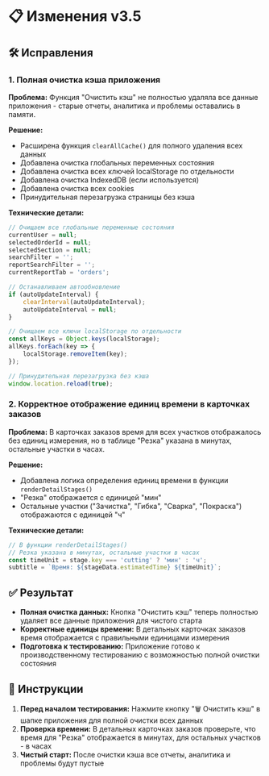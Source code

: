 # 📋 Изменения v3.5

## 🛠️ Исправления

### 1. Полная очистка кэша приложения
**Проблема:** Функция "Очистить кэш" не полностью удаляла все данные приложения - старые отчеты, аналитика и проблемы оставались в памяти.

**Решение:**
- Расширена функция `clearAllCache()` для полного удаления всех данных
- Добавлена очистка глобальных переменных состояния
- Добавлена очистка всех ключей localStorage по отдельности
- Добавлена очистка IndexedDB (если используется)
- Добавлена очистка всех cookies
- Принудительная перезагрузка страницы без кэша

**Технические детали:**
```javascript
// Очищаем все глобальные переменные состояния
currentUser = null;
selectedOrderId = null;
selectedSection = null;
searchFilter = '';
reportSearchFilter = '';
currentReportTab = 'orders';

// Останавливаем автообновление
if (autoUpdateInterval) {
    clearInterval(autoUpdateInterval);
    autoUpdateInterval = null;
}

// Очищаем все ключи localStorage по отдельности
const allKeys = Object.keys(localStorage);
allKeys.forEach(key => {
    localStorage.removeItem(key);
});

// Принудительная перезагрузка без кэша
window.location.reload(true);
```

### 2. Корректное отображение единиц времени в карточках заказов
**Проблема:** В карточках заказов время для всех участков отображалось без единиц измерения, но в таблице "Резка" указана в минутах, остальные участки в часах.

**Решение:**
- Добавлена логика определения единиц времени в функции `renderDetailStages()`
- "Резка" отображается с единицей "мин"
- Остальные участки ("Зачистка", "Гибка", "Сварка", "Покраска") отображаются с единицей "ч"

**Технические детали:**
```javascript
// В функции renderDetailStages()
// Резка указана в минутах, остальные участки в часах
const timeUnit = stage.key === 'cutting' ? 'мин' : 'ч';
subtitle = `Время: ${stageData.estimatedTime} ${timeUnit}`;
```

## ✅ Результат
- **Полная очистка данных:** Кнопка "Очистить кэш" теперь полностью удаляет все данные приложения для чистого старта
- **Корректные единицы времени:** В детальных карточках заказов время отображается с правильными единицами измерения
- **Подготовка к тестированию:** Приложение готово к производственному тестированию с возможностью полной очистки состояния

## 📝 Инструкции
1. **Перед началом тестирования:** Нажмите кнопку "🗑️ Очистить кэш" в шапке приложения для полной очистки всех данных
2. **Проверка времени:** В детальных карточках заказов проверьте, что время для "Резка" отображается в минутах, для остальных участков - в часах
3. **Чистый старт:** После очистки кэша все отчеты, аналитика и проблемы будут пустые
